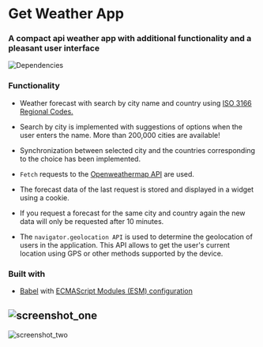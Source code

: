 # Get Weather App

### A compact api weather app with additional functionality and a pleasant user interface

![Dependencies](https://user-images.githubusercontent.com/112722061/221054510-8b208613-ee81-4e65-88a9-546c435eb4e6.png)

### Functionality

-   Weather forecast with search by city name and country using [ISO 3166 Regional Codes.](https://github.com/lukes/ISO-3166-Countries-with-Regional-Codes)

-   Search by city is implemented with suggestions of options when the user enters the name. More than 200,000 cities are available!

-   Synchronization between selected city and the countries corresponding to the choice has been implemented.

-   `Fetch` requests to the [Openweathermap API](https://openweathermap.org/api) are used.

-   The forecast data of the last request is stored and displayed in a widget using a cookie.

-   If you request a forecast for the same city and country again the new data will only be requested after 10 minutes.

-   The `navigator.geolocation API` is used to determine the geolocation of users in the application. This API allows to get the user's current location using GPS or other methods supported by the device.

### Built with

-   [Babel](https://babeljs.io/) with [ECMAScript Modules (ESM) configuration](https://babeljs.io/docs/en/babel-preset-env)

## ![screenshot_one](https://user-images.githubusercontent.com/112722061/221371559-2b104f13-5a9a-4593-aa99-5c29543a50ea.png)

![screenshot_two](https://user-images.githubusercontent.com/112722061/221370244-c4b7f3d1-f995-4c85-98a8-eb458d6df93c.png)
